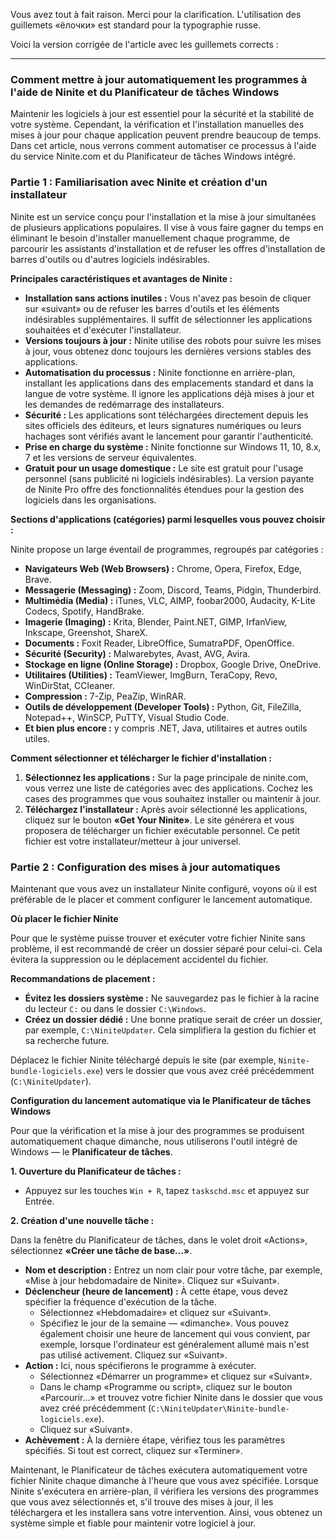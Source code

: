 Vous avez tout à fait raison. Merci pour la clarification. L'utilisation des guillemets «ёлочки» est standard pour la typographie russe.

Voici la version corrigée de l'article avec les guillemets corrects :

***

### Comment mettre à jour automatiquement les programmes à l'aide de Ninite et du Planificateur de tâches Windows

Maintenir les logiciels à jour est essentiel pour la sécurité et la stabilité de votre système. Cependant, la vérification et l'installation manuelles des mises à jour pour chaque application peuvent prendre beaucoup de temps. Dans cet article, nous verrons comment automatiser ce processus à l'aide du service Ninite.com et du Planificateur de tâches Windows intégré.

### Partie 1 : Familiarisation avec Ninite et création d'un installateur

Ninite est un service conçu pour l'installation et la mise à jour simultanées de plusieurs applications populaires. Il vise à vous faire gagner du temps en éliminant le besoin d'installer manuellement chaque programme, de parcourir les assistants d'installation et de refuser les offres d'installation de barres d'outils ou d'autres logiciels indésirables.

**Principales caractéristiques et avantages de Ninite :**

*   **Installation sans actions inutiles :** Vous n'avez pas besoin de cliquer sur «suivant» ou de refuser les barres d'outils et les éléments indésirables supplémentaires. Il suffit de sélectionner les applications souhaitées et d'exécuter l'installateur.
*   **Versions toujours à jour :** Ninite utilise des robots pour suivre les mises à jour, vous obtenez donc toujours les dernières versions stables des applications.
*   **Automatisation du processus :** Ninite fonctionne en arrière-plan, installant les applications dans des emplacements standard et dans la langue de votre système. Il ignore les applications déjà mises à jour et les demandes de redémarrage des installateurs.
*   **Sécurité :** Les applications sont téléchargées directement depuis les sites officiels des éditeurs, et leurs signatures numériques ou leurs hachages sont vérifiés avant le lancement pour garantir l'authenticité.
*   **Prise en charge du système :** Ninite fonctionne sur Windows 11, 10, 8.x, 7 et les versions de serveur équivalentes.
*   **Gratuit pour un usage domestique :** Le site est gratuit pour l'usage personnel (sans publicité ni logiciels indésirables). La version payante de Ninite Pro offre des fonctionnalités étendues pour la gestion des logiciels dans les organisations.

**Sections d'applications (catégories) parmi lesquelles vous pouvez choisir :**

Ninite propose un large éventail de programmes, regroupés par catégories :

*   **Navigateurs Web (Web Browsers) :** Chrome, Opera, Firefox, Edge, Brave.
*   **Messagerie (Messaging) :** Zoom, Discord, Teams, Pidgin, Thunderbird.
*   **Multimédia (Media) :** iTunes, VLC, AIMP, foobar2000, Audacity, K-Lite Codecs, Spotify, HandBrake.
*   **Imagerie (Imaging) :** Krita, Blender, Paint.NET, GIMP, IrfanView, Inkscape, Greenshot, ShareX.
*   **Documents :** Foxit Reader, LibreOffice, SumatraPDF, OpenOffice.
*   **Sécurité (Security) :** Malwarebytes, Avast, AVG, Avira.
*   **Stockage en ligne (Online Storage) :** Dropbox, Google Drive, OneDrive.
*   **Utilitaires (Utilities) :** TeamViewer, ImgBurn, TeraCopy, Revo, WinDirStat, CCleaner.
*   **Compression :** 7-Zip, PeaZip, WinRAR.
*   **Outils de développement (Developer Tools) :** Python, Git, FileZilla, Notepad++, WinSCP, PuTTY, Visual Studio Code.
*   **Et bien plus encore :** y compris .NET, Java, utilitaires et autres outils utiles.

**Comment sélectionner et télécharger le fichier d'installation :**

1.  **Sélectionnez les applications :** Sur la page principale de ninite.com, vous verrez une liste de catégories avec des applications. Cochez les cases des programmes que vous souhaitez installer ou maintenir à jour.
2.  **Téléchargez l'installateur :** Après avoir sélectionné les applications, cliquez sur le bouton **«Get Your Ninite»**. Le site générera et vous proposera de télécharger un fichier exécutable personnel. Ce petit fichier est votre installateur/metteur à jour universel.

### Partie 2 : Configuration des mises à jour automatiques

Maintenant que vous avez un installateur Ninite configuré, voyons où il est préférable de le placer et comment configurer le lancement automatique.

**Où placer le fichier Ninite**

Pour que le système puisse trouver et exécuter votre fichier Ninite sans problème, il est recommandé de créer un dossier séparé pour celui-ci. Cela évitera la suppression ou le déplacement accidentel du fichier.

**Recommandations de placement :**

*   **Évitez les dossiers système :** Ne sauvegardez pas le fichier à la racine du lecteur `C:` ou dans le dossier `C:\Windows`.
*   **Créez un dossier dédié :** Une bonne pratique serait de créer un dossier, par exemple, `C:\NiniteUpdater`. Cela simplifiera la gestion du fichier et sa recherche future.

Déplacez le fichier Ninite téléchargé depuis le site (par exemple, `Ninite-bundle-logiciels.exe`) vers le dossier que vous avez créé précédemment (`C:\NiniteUpdater`).

**Configuration du lancement automatique via le Planificateur de tâches Windows**

Pour que la vérification et la mise à jour des programmes se produisent automatiquement chaque dimanche, nous utiliserons l'outil intégré de Windows — le **Planificateur de tâches**.

**1. Ouverture du Planificateur de tâches :**

*   Appuyez sur les touches `Win + R`, tapez `taskschd.msc` et appuyez sur Entrée.

**2. Création d'une nouvelle tâche :**

Dans la fenêtre du Planificateur de tâches, dans le volet droit «Actions», sélectionnez **«Créer une tâche de base...»**.

*   **Nom et description :** Entrez un nom clair pour votre tâche, par exemple, «Mise à jour hebdomadaire de Ninite». Cliquez sur «Suivant».
*   **Déclencheur (heure de lancement) :** À cette étape, vous devez spécifier la fréquence d'exécution de la tâche.
    *   Sélectionnez «Hebdomadaire» et cliquez sur «Suivant».
    *   Spécifiez le jour de la semaine — «dimanche». Vous pouvez également choisir une heure de lancement qui vous convient, par exemple, lorsque l'ordinateur est généralement allumé mais n'est pas utilisé activement. Cliquez sur «Suivant».
*   **Action :** Ici, nous spécifierons le programme à exécuter.
    *   Sélectionnez «Démarrer un programme» et cliquez sur «Suivant».
    *   Dans le champ «Programme ou script», cliquez sur le bouton «Parcourir...» et trouvez votre fichier Ninite dans le dossier que vous avez créé précédemment (`C:\NiniteUpdater\Ninite-bundle-logiciels.exe`).
    *   Cliquez sur «Suivant».
*   **Achèvement :** À la dernière étape, vérifiez tous les paramètres spécifiés. Si tout est correct, cliquez sur «Terminer».

Maintenant, le Planificateur de tâches exécutera automatiquement votre fichier Ninite chaque dimanche à l'heure que vous avez spécifiée. Lorsque Ninite s'exécutera en arrière-plan, il vérifiera les versions des programmes que vous avez sélectionnés et, s'il trouve des mises à jour, il les téléchargera et les installera sans votre intervention. Ainsi, vous obtenez un système simple et fiable pour maintenir votre logiciel à jour.
